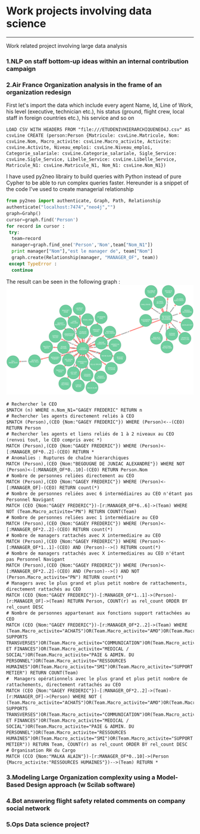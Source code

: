# Work projects involving data science
--------------------------------------
Work related project involving large data analysis

### 1.NLP on staff bottom-up ideas within an internal contribution campaign

### 2.Air France Organization analysis in the frame of an organization redesign

First let's import the data which include every agent Name, Id, Line of Work, his level (executive, technician etc.), his status (ground, flight crew, local staff in foreign countries etc.), his service and so on

```
LOAD CSV WITH HEADERS FROM "file:///ETUDENIVHIERARCHIQUENEO4J.csv" AS csvLine CREATE (person:Person {Matricule: csvLine.Matricule, Nom: csvLine.Nom, Macro_activite: csvLine.Macro_activite, Activite: csvLine.Activite, Niveau_emploi: csvLine.Niveau_emploi, Categorie_salariale: csvLine.Categorie_salariale, Sigle_Service: csvLine.Sigle_Service, Libelle_Service: csvLine.Libelle_Service, Matricule_N1: csvLine.Matricule_N1, Nom_N1: csvLine.Nom_N1})
```

I have used py2neo librairy to build queries with Python instead of pure Cypher to be able to run complex queries faster. Hereunder is a snippet of the code I've used to create managerial relationship

```python
from py2neo import authenticate, Graph, Path, Relationship
authenticate("localhost:7474","neo4j","")
graph=Grahp()
cursor=graph.find('Person')
for record in cursor :
 try:
  team=record
  manager=graph.find_one('Person','Nom',team["Nom_N1"])
  print manager["Nom"],"est le manager de", team["Nom"]
  graph.create(Relationship(manager, "MANAGER_OF", team))
 except TypeError :
  continue
 ```
The result can be seen in the following graph :
![alt text](/topgraph.png)

```
# Rechercher le CEO
$MATCH (n) WHERE n.Nom_N1="GAGEY FREDERIC" RETURN n
# Rechercher les agents directement reliés à CEO
$MATCH (Person),(CEO {Nom:"GAGEY FREDERIC"}) WHERE (Person)<--(CEO) RETURN Person
# Rechercher les agents et liens reliés de 1 à 2 niveaux au CEO (renvoi tout, le CEO compris avec *)
MATCH (Person),(CEO {Nom:"GAGEY FREDERIC"}) WHERE (Person)<-[:MANAGER_OF*0..2]-(CEO) RETURN *
# Anomalies : Ruptures de chaîne hierarchiques
MATCH (Person),(CEO {Nom:"BEGOUGNE DE JUNIAC ALEXANDRE"}) WHERE NOT (Person)<-[:MANAGER_OF*0..10]-(CEO) RETURN Person.Nom
# Nombre de personnes reliées directement au CEO
MATCH (Person),(CEO {Nom:"GAGEY FREDERIC"}) WHERE (Person)<-[:MANAGER_OF]-(CEO) RETURN count(*)
# Nombre de personnes reliées avec 6 intermédiaires au CEO n'étant pas Personnel Navigant
MATCH (CEO {Nom:"GAGEY FREDERIC"})-[r:MANAGER_OF*6..6]->(Team) WHERE NOT (Team.Macro_activite="PN") RETURN COUNT(Team)
# Nombre de personnes reliées avec 1 intermédiaire au CEO
MATCH (Person),(CEO {Nom:"GAGEY FREDERIC"}) WHERE (Person)<-[:MANAGER_OF*2..2]-(CEO) RETURN count(*)
# Nombre de managers rattachés avec X intermediaire au CEO
MATCH (Person),(CEO {Nom:"GAGEY FREDERIC"}) WHERE (Person)<-[:MANAGER_OF*1..1]-(CEO) AND (Person)-->() RETURN count(*)
# Nombre de managers rattachés avec X intermediaires au CEO n'étant pas Personnel Navigant
MATCH (Person),(CEO {Nom:"GAGEY FREDERIC"}) WHERE (Person)<-[:MANAGER_OF*2..2]-(CEO) AND (Person)-->() AND NOT (Person.Macro_activite="PN") RETURN count(*)
# Managers avec le plus grand et plus petit nombre de rattachements, directement rattachés au CEO
MATCH (CEO {Nom:"GAGEY FREDERIC"})-[:MANAGER_OF*1..1]->(Person)-[r:MANAGER_OF]->(Team) RETURN Person, COUNT(r) as rel_count ORDER BY rel_count DESC
# Nombre de personnes appartenant aux fonctions support rattachées au CEO
MATCH (CEO {Nom:"GAGEY FREDERIC"})-[r:MANAGER_OF*2..2]->(Team) WHERE (Team.Macro_activite="ACHATS")OR(Team.Macro_activite="AMO")OR(Team.Macro_activite="AUTRES SUPPORTS TRANSVERSES")OR(Team.Macro_activite="COMMUNICATION")OR(Team.Macro_activite="DIGITAL")OR(Team.Macro_activite="FORMATION")OR(Team.Macro_activite="GESTION ET FINANCES")OR(Team.Macro_activite="MEDICAL / SOCIAL")OR(Team.Macro_activite="PAIE & ADMIN. DU PERSONNEL")OR(Team.Macro_activite="RESSOURCES HUMAINES")OR(Team.Macro_activite="SMI")OR(Team.Macro_activite="SUPPORT METIER") RETURN COUNT(Team)
#  Managers opérationnels avec le plus grand et plus petit nombre de rattachements, directement rattachés au CEO
MATCH (CEO {Nom:"GAGEY FREDERIC"})-[:MANAGER_OF*2..2]->(Team)-[r:MANAGER_OF]->(Person) WHERE NOT ( (Team.Macro_activite="ACHATS")OR(Team.Macro_activite="AMO")OR(Team.Macro_activite="AUTRES SUPPORTS TRANSVERSES")OR(Team.Macro_activite="COMMUNICATION")OR(Team.Macro_activite="DIGITAL")OR(Team.Macro_activite="FORMATION")OR(Team.Macro_activite="GESTION ET FINANCES")OR(Team.Macro_activite="MEDICAL / SOCIAL")OR(Team.Macro_activite="PAIE & ADMIN. DU PERSONNEL")OR(Team.Macro_activite="RESSOURCES HUMAINES")OR(Team.Macro_activite="SMI")OR(Team.Macro_activite="SUPPORT METIER")) RETURN Team, COUNT(r) as rel_count ORDER BY rel_count DESC
# Organisation RH du Cargo
MATCH (CCO {Nom:"MALKA ALAIN"})-[r:MANAGER_OF*0..10]->(Person {Macro_activite:"RESSOURCES HUMAINES"})-->(Team) RETURN *
```
### 3.Modeling Large Organization complexity using a Model-Based Design approach (w Scilab software)

### 4.Bot answering flight safety related comments on company social network

### 5.Ops Data science project?
